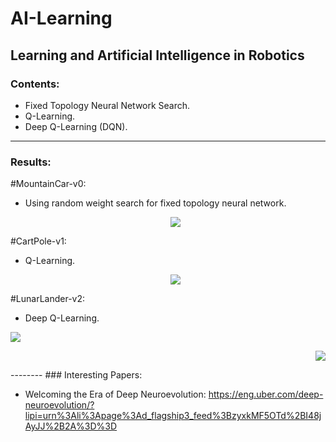 # AI-Learning
Learning and Artificial Intelligence in Robotics
--------
### Contents:
- Fixed Topology Neural Network Search.
- Q-Learning.
- Deep Q-Learning (DQN).

--------
### Results:

#MountainCar-v0:
- Using random weight search for fixed topology neural network.
    <p align="center">
    <img src="https://github.com/OakLake/AI-Learning/blob/master/MountainCar/MountainCar_NN.gif">
    </p>
    
#CartPole-v1:
- Q-Learning.
    <p align="center">
    <img src="https://github.com/OakLake/AI-Learning/blob/master/CartPole_RL.gif">
    </p>
#LunarLander-v2:
- Deep Q-Learning.
<p align="left">
    <img src="https://github.com/OakLake/AI-Learning/blob/master/LunarLander/clever_girl.gif">
    </p>
<p align="right">
    <img src="https://github.com/OakLake/AI-Learning/blob/master/LunarLander/landing.gif">
    </p>
--------
### Interesting Papers:

- Welcoming the Era of Deep Neuroevolution: https://eng.uber.com/deep-neuroevolution/?lipi=urn%3Ali%3Apage%3Ad_flagship3_feed%3BzyxkMF5OTd%2BI48jAyJJ%2B2A%3D%3D
